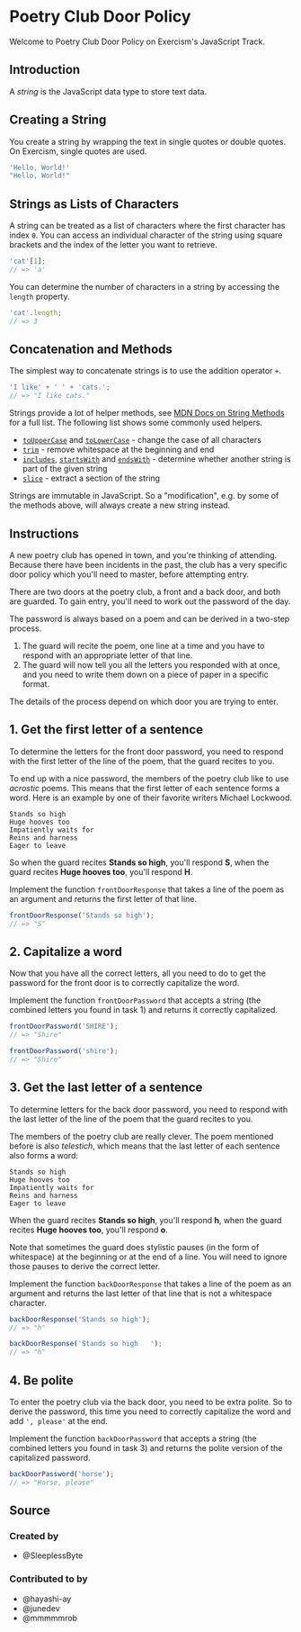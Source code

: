 # Poetry Club Door Policy

Welcome to Poetry Club Door Policy on Exercism's JavaScript Track.

## Introduction

A _string_ is the JavaScript data type to store text data.

## Creating a String

You create a string by wrapping the text in single quotes or double quotes.
On Exercism, single quotes are used.

<!-- prettier-ignore-start -->
```javascript
'Hello, World!'
"Hello, World!"
```
<!-- prettier-ignore-end -->

## Strings as Lists of Characters

A string can be treated as a list of characters where the first character has index `0`.
You can access an individual character of the string using square brackets and the index of the letter you want to retrieve.

```javascript
'cat'[1];
// => 'a'
```

You can determine the number of characters in a string by accessing the `length` property.

```javascript
'cat'.length;
// => 3
```

## Concatenation and Methods

The simplest way to concatenate strings is to use the addition operator `+`.

```javascript
'I like' + ' ' + 'cats.';
// => "I like cats."
```

Strings provide a lot of helper methods, see [MDN Docs on String Methods][mdn-string-methods] for a full list.
The following list shows some commonly used helpers.

- [`toUpperCase`][mdn-to-upper-case] and [`toLowerCase`][mdn-to-lower-case] - change the case of all characters
- [`trim`][mdn-trim] - remove whitespace at the beginning and end
- [`includes`][mdn-includes], [`startsWith`][mdn-starts-with] and [`endsWith`][mdn-ends-with] - determine whether another string is part of the given string
- [`slice`][mdn-slice] - extract a section of the string

Strings are immutable in JavaScript. So a "modification", e.g. by some of the methods above, will always create a new string instead.

[mdn-string-methods]: https://developer.mozilla.org/en-US/docs/Web/JavaScript/Reference/Global_Objects/String#Instance_methods
[mdn-to-upper-case]: https://developer.mozilla.org/en-US/docs/Web/JavaScript/Reference/Global_Objects/String/toUpperCase
[mdn-to-lower-case]: https://developer.mozilla.org/en-US/docs/Web/JavaScript/Reference/Global_Objects/String/toLowerCase
[mdn-trim]: https://developer.mozilla.org/en-US/docs/Web/JavaScript/Reference/Global_Objects/String/Trim
[mdn-slice]: https://developer.mozilla.org/en-US/docs/Web/JavaScript/Reference/Global_Objects/String/slice
[mdn-includes]: https://developer.mozilla.org/en-US/docs/Web/JavaScript/Reference/Global_Objects/String/includes
[mdn-starts-with]: https://developer.mozilla.org/en-US/docs/Web/JavaScript/Reference/Global_Objects/String/startsWith
[mdn-ends-with]: https://developer.mozilla.org/en-US/docs/Web/JavaScript/Reference/Global_Objects/String/endsWith

## Instructions

A new poetry club has opened in town, and you're thinking of attending.
Because there have been incidents in the past, the club has a very specific door policy which you'll need to master, before attempting entry.

There are two doors at the poetry club, a front and a back door, and both are guarded.
To gain entry, you'll need to work out the password of the day.

The password is always based on a poem and can be derived in a two-step process.

1. The guard will recite the poem, one line at a time and you have to respond with an appropriate letter of that line.
2. The guard will now tell you all the letters you responded with at once, and you need to write them down on a piece of paper in a specific format.

The details of the process depend on which door you are trying to enter.

## 1. Get the first letter of a sentence

To determine the letters for the front door password, you need to respond with the first letter of the line of the poem, that the guard recites to you.

To end up with a nice password, the members of the poetry club like to use _acrostic_ poems.
This means that the first letter of each sentence forms a word.
Here is an example by one of their favorite writers Michael Lockwood.

```text
Stands so high
Huge hooves too
Impatiently waits for
Reins and harness
Eager to leave
```

So when the guard recites **Stands so high**, you'll respond **S**, when the guard recites **Huge hooves too**, you'll respond **H**.

Implement the function `frontDoorResponse` that takes a line of the poem as an argument and returns the first letter of that line.

```javascript
frontDoorResponse('Stands so high');
// => "S"
```

## 2. Capitalize a word

Now that you have all the correct letters, all you need to do to get the password for the front door is to correctly capitalize the word.

Implement the function `frontDoorPassword` that accepts a string (the combined letters you found in task 1) and returns it correctly capitalized.

```javascript
frontDoorPassword('SHIRE');
// => "Shire"

frontDoorPassword('shire');
// => "Shire"
```

## 3. Get the last letter of a sentence

To determine letters for the back door password, you need to respond with the last letter of the line of the poem that the guard recites to you.

The members of the poetry club are really clever.
The poem mentioned before is also _telestich_, which means that the last letter of each sentence also forms a word:

```text
Stands so high
Huge hooves too
Impatiently waits for
Reins and harness
Eager to leave
```

When the guard recites **Stands so high**, you'll respond **h**, when the guard recites **Huge hooves too**, you'll respond **o**.

Note that sometimes the guard does stylistic pauses (in the form of whitespace) at the beginning or at the end of a line.
You will need to ignore those pauses to derive the correct letter.

Implement the function `backDoorResponse` that takes a line of the poem as an argument and returns the last letter of that line that is not a whitespace character.

```javascript
backDoorResponse('Stands so high');
// => "h"

backDoorResponse('Stands so high   ');
// => "h"
```

## 4. Be polite

To enter the poetry club via the back door, you need to be extra polite.
So to derive the password, this time you need to correctly capitalize the word and add `', please'` at the end.

Implement the function `backDoorPassword` that accepts a string (the combined letters you found in task 3) and returns the polite version of the capitalized password.

```javascript
backDoorPassword('horse');
// => "Horse, please"
```

## Source

### Created by

- @SleeplessByte

### Contributed to by

- @hayashi-ay
- @junedev
- @mmmmmrob
